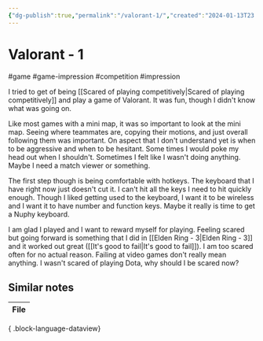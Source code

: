 ```yaml
---
{"dg-publish":true,"permalink":"/valorant-1/","created":"2024-01-13T23:02:25.000+09:00","updated":"2024-01-13T23:07:23.000+09:00"}
---
```


# Valorant - 1

#game #game-impression #competition #impression 

I tried to get of being [[Scared of playing competitively\|Scared of playing competitively]] and play a game of Valorant. It was fun, though I didn't know what was going on.

Like most games with a mini map, it was so important to look at the mini map. Seeing where teammates are, copying their motions, and just overall following them was important. On aspect that I don't understand yet is when to be aggressive and when to be hesitant. Some times I would poke my head out when I shouldn't. Sometimes I felt like I wasn't doing anything. Maybe I need a match viewer or something.

The first step though is being comfortable with hotkeys. The keyboard that I have right now just doesn't cut it. I can't hit all the keys I need to hit quickly enough. Though I liked getting used to the keyboard, I want it to be wireless and I want it to have number and function keys. Maybe it really is time to get a Nuphy keyboard.

I am glad I played and I want to reward myself for playing. Feeling scared but going forward is something that I did in [[Elden Ring - 3\|Elden Ring - 3]] and it worked out great ([[It's good to fail\|It's good to fail]]). I am too scared often for no actual reason. Failing at video games don't really mean anything. I wasn't scared of playing Dota, why should I be scared now?

## Similar notes

| File |
| ---- |

{ .block-language-dataview}
